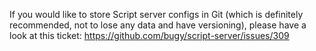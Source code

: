 If you would like to store Script server configs in Git (which is definitely recommended, not to lose any data and have versioning), please have a look at this ticket:
https://github.com/bugy/script-server/issues/309